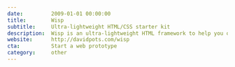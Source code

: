 ```yaml
---
date:         2009-01-01 00:00:00
title:        Wisp
subtitle:     Ultra-lightweight HTML/CSS starter kit
description:  Wisp is an ultra-lightweight HTML framework to help you quickstart any project or rapid prototype. Quite simply, it sets up a generic project directory with an index.html file already linked to the usual CSS and jQuery resources. For simple projects where Rails or the HTML5 Boilerplate is overkill, Wisp helps you hit the ground running without any overhead.
website:      http://davidpots.com/wisp
cta:          Start a web prototype
category:     other
---
```

